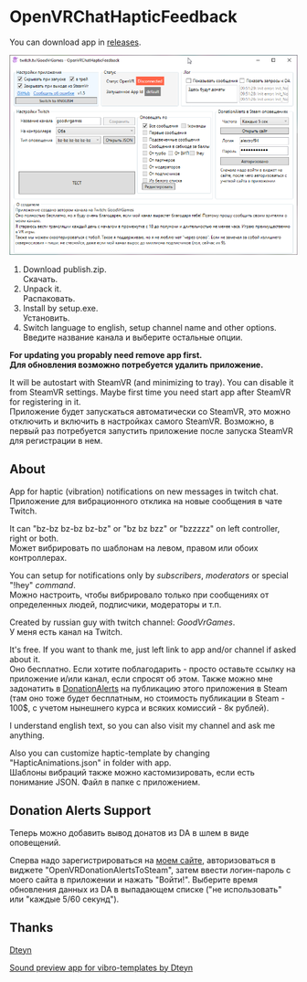# OpenVRChatHapticFeedback
You can download app in [releases](https://github.com/alextrof94/OpenVRChatHapticFeedback/releases).

![Looks like](https://github.com/alextrof94/OpenVRChatHapticFeedback/blob/main/img/window.png)

1. Download publish.zip. <br>Скачать.
2. Unpack it. <br>Распаковать.
3. Install by setup.exe. <br>Установить.
4. Switch language to english, setup channel name and other options. <br>Введите название канала и выберите остальные опции.

**For updating you propably need remove app first.**
<br>**Для обновления возможно потребуется удалить приложение.**

It will be autostart with SteamVR (and minimizing to tray). You can disable it from SteamVR settings. Maybe first time you need start app after SteamVR for registering in it. 
<br>Приложение будет запускаться автоматически со SteamVR, это можно отключить и включить в настройках самого SteamVR. Возможно, в первый раз потребуется запустить приложение после запуска SteamVR для регистрации в нем.

## About
App for haptic (vibration) notifications on new messages in twitch chat. 
<br>Приложение для вибрационного отклика на новые сообщения в чате Twitch.

It can "bz-bz bz-bz bz-bz" or "bz bz bzz" or "bzzzzz" on left controller, right or both.
<br>Может вибрировать по шаблонам на левом, правом или обоих контроллерах.

You can setup for notifications only by *subscribers*, *moderators* or special "!hey" *command*.
<br>Можно настроить, чтобы вибрировало только при сообщениях от определенных людей, подписчики, модераторы и т.п.

Created by russian guy with twitch channel: *GoodVrGames*.
<br>У меня есть канал на Twitch.

It's free. If you want to thank me, just left link to app and/or channel if asked about it.
<br>Оно бесплатно. Если хотите поблагодарить - просто оставьте ссылку на приложение и/или канал, если спросят об этом. Также можно мне задонатить в [DonationAlerts](https://www.donationalerts.com/r/goodvrgames) на публикацию этого приложения в Steam (там оно тоже будет бесплатным, но стоимость публикации в Steam - 100$, с учетом нынешнего курса и всяких комиссий - 8к рублей).

I understand english text, so you can also visit my channel and ask me anything.

Also you can customize haptic-template by changing "HapticAnimations.json" in folder with app.
<br>Шаблоны вибраций также можно кастомизировать, если есть понимание JSON. Файл в папке с приложением.

## Donation Alerts Support
Теперь можно добавить вывод донатов из DA в шлем в виде оповещений. 

Сперва надо зарегистрироваться на [моем сайте](https://turnlive.ru/da/), авторизоваться в виджете "OpenVRDonationAlertsToSteam", затем ввести логин-пароль с моего сайта в приложении и нажать "Войти!". Выберите время обновления данных из DA в выпадающем списке ("не использовать" или "каждые 5/60 секунд").

## Thanks 
[Dteyn](https://github.com/Dteyn)

[Sound preview app for vibro-templates by Dteyn](https://github.com/Dteyn/HapticAnimationPreview)
